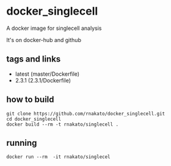 # docker_singlecell
A docker image for singlecell analysis

It's on docker-hub and github

## tags and links
- latest (master/Dockerfile)
- 2.3.1 (2.3.1/Dockerfile)

## how to build

    git clone https://github.com/rnakato/docker_singlecell.git
    cd docker_singlecell
    docker build --rm -t rnakato/singlecell .

## running
    docker run --rm  -it rnakato/singlecel

